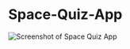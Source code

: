 # Space-Quiz-App

<img src="images/Screen Shot 2021-07-02 at 2.02.58 PM.png" alt="Screenshot of Space Quiz App">
